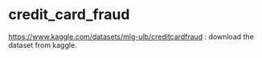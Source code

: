 # credit_card_fraud

https://www.kaggle.com/datasets/mlg-ulb/creditcardfraud : download the dataset from kaggle.
